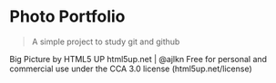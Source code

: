 # Photo Portfolio

>A simple project to study git and github

Big Picture by HTML5 UP
html5up.net | @ajlkn
Free for personal and commercial use under the CCA 3.0 license (html5up.net/license)

